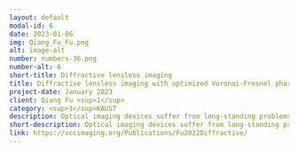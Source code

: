 ```yaml
---
layout: default
modal-id: 6
date: 2023-01-06
img: Qiang_Fu_Fu.png
alt: image-alt
number: numbers-36.png
number-alt: 6 
short-title: Diffractive lensless imaging
title: Diffractive lensless imaging with optimized Voronoi-Fresnel phase
project-date: January 2023
client: Qiang Fu <sup>1</sup>
category: <sup>1</sup>KAUST
description: Optical imaging devices suffer from long-standing problems of bulky volume and high cost. We demonstrate a diffractive lensless camera with spatially-coded Voronoi-Fresnel phase for high quality imaging applications. The resulting device offers miniaturized form factor, while preserving rich optical information for various portable configurations.
short-description: Optical imaging devices suffer from long-standing problems of bulky volume and high cost
link: https://vccimaging.org/Publications/Fu2022Diffractive/
---
```

